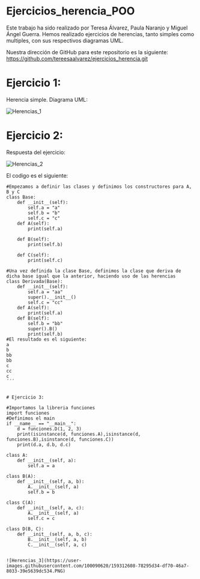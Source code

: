 # Ejercicios_herencia_POO

Este trabajo ha sido realizado por Teresa Álvarez, Paula Naranjo y Miguel Ángel Guerra. Hemos realizado ejercicios de herencias, tanto simples como multiples, con sus respectivos diagramas UML.

Nuestra dirección de GitHub para este repositorio es la siguiente: https://github.com/tereesaalvarez/ejercicios_herencia.git

# Ejercicio 1: 
Herencia simple. Diagrama UML:

![Herencias_1](https://user-images.githubusercontent.com/100090620/159312235-d56fced3-02bd-46e7-944a-877e7dd1e653.PNG)



# Ejercicio 2:
Respuesta del ejercicio:

![Herencias_2](https://user-images.githubusercontent.com/100090620/159312560-d84049af-e678-4e0c-a0fe-959c94b8c80f.PNG)

El codigo es el siguiente:

```
#Empezamos a definir las clases y definimos los constructores para A, B y C
class Base: 
    def __init__(self): 
        self.a = "a" 
        self.b = "b" 
        self.c = "c" 
    def A(self): 
        print(self.a) 
 
    def B(self): 
        print(self.b) 
 
    def C(self): 
        print(self.c) 

#Una vez definida la clase Base, definimos la clase que deriva de dicha base igual que la anterior, haciendo uso de las herencias
class Derivada(Base): 
    def __init__(self): 
        self.a = "aa" 
        super().__init__() 
        self.c = "cc" 
    def A(self): 
        print(self.a) 
    def B(self): 
        self.b = "bb" 
        super().B() 
        print(self.b) 
#El resultado es el siguiente:
a
b
bb
bb
c
cc
c
´´´


# Ejercicio 3:

#Importamos la libreria funciones
import funciones
#Definimos el main
if __name__ == "__main__":
    d = funciones.D(1, 2, 3)
    print(isinstance(d, funciones.A),isinstance(d, funciones.B),isinstance(d, funciones.C))
    print(d.a, d.b, d.c) 
    
class A:
    def __init__(self, a):
        self.a = a

class B(A):
    def __init__(self, a, b):
        A.__init__(self, a)
        self.b = b
        
class C(A):
    def __init__(self, a, c):
        A.__init__(self, a)
        self.c = c

class D(B, C):
    def __init__(self, a, b, c):
        B.__init__(self, a, b)
        C.__init__(self, a, c)


![Herencias_3](https://user-images.githubusercontent.com/100090620/159312608-78295d34-df70-46a7-8033-39e5639dc534.PNG)

